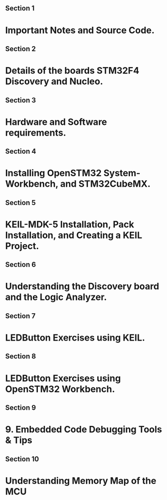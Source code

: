 ## Section 1
# Important Notes and Source Code.

## Section 2
# Details of the boards STM32F4 Discovery and Nucleo.

## Section 3
# Hardware and Software requirements.

## Section 4
# Installing OpenSTM32 System-Workbench, and STM32CubeMX.

## Section 5
# KEIL-MDK-5 Installation, Pack Installation, and Creating a KEIL Project.

## Section 6
# Understanding the Discovery board and the Logic Analyzer.

## Section 7
# LEDButton Exercises using KEIL.

## Section 8
# LEDButton Exercises using OpenSTM32 Workbench.

## Section 9
# 9. Embedded Code Debugging Tools & Tips

## Section 10
# Understanding Memory Map of the MCU